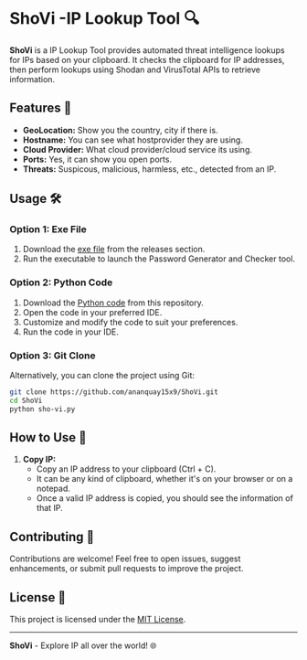 # ShoVi -IP Lookup Tool 🔍

**ShoVi** is a IP Lookup Tool provides automated threat intelligence lookups for IPs based on your clipboard. It checks the clipboard for IP addresses, then perform lookups using Shodan and VirusTotal APIs to retrieve information.


## Features 🚀

- **GeoLocation:** Show you the country, city if there is. 
- **Hostname:** You can see what hostprovider they are using. 
- **Cloud Provider:** What cloud provider/cloud service its using. 
- **Ports:** Yes, it can show you open ports.
- **Threats:** Suspicous, malicious, harmless, etc., detected from an IP. 

## Usage 🛠️

### Option 1: Exe File

1. Download the [exe file](https://github.com/ananquay15x9/TheyGotChoPassword/blob/main/TheyGotChoPassword.exe) from the releases section.
2. Run the executable to launch the Password Generator and Checker tool.

### Option 2: Python Code

1. Download the [Python code](https://github.com/ananquay15x9/TheyGotChoPassword/blob/main/TheyGotChoPassword.py) from this repository.
2. Open the code in your preferred IDE.
3. Customize and modify the code to suit your preferences.
4. Run the code in your IDE.

### Option 3: Git Clone

Alternatively, you can clone the project using Git:

```bash
git clone https://github.com/ananquay15x9/ShoVi.git
cd ShoVi
python sho-vi.py
```
## How to Use 📖

1. **Copy IP:**
    - Copy an IP address to your clipboard (Ctrl + C). 
    - It can be any kind of clipboard, whether it's on your browser or on a notepad.
    - Once a valid IP address is copied, you should see the information of that IP. 


## Contributing 🤝

Contributions are welcome! Feel free to open issues, suggest enhancements, or submit pull requests to improve the project.

## License 📝

This project is licensed under the [MIT License](LICENSE).

---

**ShoVi** - Explore IP all over the world! 🌐
